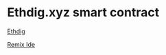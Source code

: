 # Ethdig.xyz smart contract

[Ethdig](https://ethdig.xyz)


[Remix Ide](https://remix.ethereum.org)
